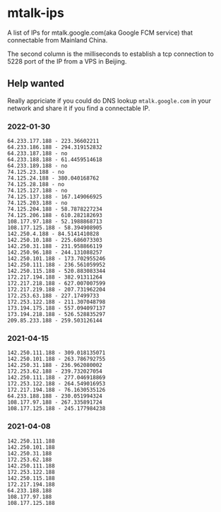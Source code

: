 # mtalk-ips
A list of IPs for mtalk.google.com(aka Google FCM service) that connectable from Mainland China.

The second column is the milliseconds to establish a tcp connection to 5228 port of the IP from a VPS in Beijing.

## Help wanted
Really appriciate if you could do DNS lookup `mtalk.google.com` in your network and share it if you find a connectable IP.

### 2022-01-30
```
64.233.177.188 - 223.36602211
64.233.186.188 - 294.319152832
64.233.187.188 - no
64.233.188.188 - 61.4459514618
64.233.189.188 - no
74.125.23.188 - no
74.125.24.188 - 380.040168762
74.125.28.188 - no
74.125.127.188 - no
74.125.137.188 - 167.149066925
74.125.203.188 - no
74.125.204.188 - 58.7878227234
74.125.206.188 - 610.282182693
108.177.97.188 - 52.1988868713
108.177.125.188 - 58.394908905
142.250.4.188 - 84.5141410828
142.250.10.188 - 225.686073303
142.250.31.188 - 231.958866119
142.250.96.188 - 244.131088257
142.250.101.188 - 173.702955246
142.250.111.188 - 236.561059952
142.250.115.188 - 520.883083344
172.217.194.188 - 382.91311264
172.217.218.188 - 627.007007599
172.217.219.188 - 207.731962204
172.253.63.188 - 227.17499733
172.253.122.188 - 211.307048798
173.194.175.188 - 557.094097137
173.194.218.188 - 526.528835297
209.85.233.188 - 259.503126144
```

### 2021-04-15
```
142.250.111.188 - 309.018135071
142.250.101.188 - 263.786792755
142.250.31.188 - 236.962080002
172.253.62.188 - 239.732027054
142.250.111.188 - 277.046918869
172.253.122.188 - 264.549016953
172.217.194.188 - 76.1630535126
64.233.188.188 - 230.051994324
108.177.97.188 - 267.335891724
108.177.125.188 - 245.177984238
```



### 2021-04-08
```
142.250.111.188
142.250.101.188
142.250.31.188
172.253.62.188
142.250.111.188
172.253.122.188
142.250.115.188
172.217.194.188
64.233.188.188
108.177.97.188
108.177.125.188
```
